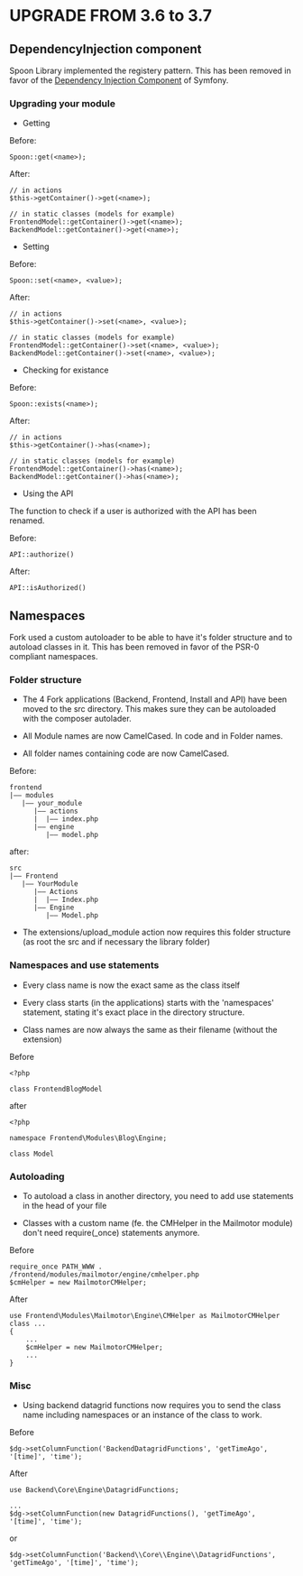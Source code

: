 UPGRADE FROM 3.6 to 3.7
=======================

## DependencyInjection component

Spoon Library implemented the registery pattern. This has been removed in favor of the [Dependency Injection Component](http://symfony.com/doc/current/components/dependency_injection/index.html)
of Symfony.

### Upgrading your module

* Getting

Before:
```
Spoon::get(<name>);
```

After:
```
// in actions
$this->getContainer()->get(<name>);

// in static classes (models for example)
FrontendModel::getContainer()->get(<name>);
BackendModel::getContainer()->get(<name>);
```

* Setting

Before:
```
Spoon::set(<name>, <value>);
```

After:
```
// in actions
$this->getContainer()->set(<name>, <value>);

// in static classes (models for example)
FrontendModel::getContainer()->set(<name>, <value>);
BackendModel::getContainer()->set(<name>, <value>);
```

* Checking for existance

Before:
```
Spoon::exists(<name>);
```

After:
```
// in actions
$this->getContainer()->has(<name>);

// in static classes (models for example)
FrontendModel::getContainer()->has(<name>);
BackendModel::getContainer()->has(<name>);
```

* Using the API

 The function to check if a user is authorized with the API has been renamed.

 Before:
 ```
 API::authorize()
 ```

 After:
 ```
 API::isAuthorized()
 ```

## Namespaces

Fork used a custom autoloader to be able to have it's folder structure and to
autoload classes in it. This has been removed in favor of the PSR-0 compliant
namespaces.

### Folder structure

* The 4 Fork applications (Backend, Frontend, Install and API) have been moved to
the src directory. This makes sure they can be autoloaded with the composer autolader.

* All Module names are now CamelCased. In code and in Folder names.

* All folder names containing code are now CamelCased.

Before:

    frontend
    |–– modules
       |–– your_module
          |–– actions
          |  |–– index.php
          |–– engine
             |–– model.php

after:

    src
    |–– Frontend
       |–– YourModule
          |–– Actions
          |  |–– Index.php
          |–– Engine
             |–– Model.php

* The extensions/upload_module action now requires this folder structure (as root the src and if necessary the library folder)

### Namespaces and use statements

* Every class name is now the exact same as the class itself

* Every class starts (in the applications) starts with the 'namespaces' statement,
stating it's exact place in the directory structure.

* Class names are now always the same as their filename (without the extension)

Before

    <?php

    class FrontendBlogModel

after

    <?php

    namespace Frontend\Modules\Blog\Engine;

    class Model

### Autoloading

* To autoload a class in another directory, you need to add use statements in
the head of your file

* Classes with a custom name (fe. the CMHelper in the Mailmotor module) don't need
require(_once) statements anymore.

Before

    require_once PATH_WWW . /frontend/modules/mailmotor/engine/cmhelper.php
    $cmHelper = new MailmotorCMHelper;

After

    use Frontend\Modules\Mailmotor\Engine\CMHelper as MailmotorCMHelper
    class ...
    {
        ...
        $cmHelper = new MailmotorCMHelper;
        ...
    }

### Misc

* Using backend datagrid functions now requires you to send the class name including namespaces or an instance of the class to work.

Before

    $dg->setColumnFunction('BackendDatagridFunctions', 'getTimeAgo', '[time]', 'time');

After

    use Backend\Core\Engine\DatagridFunctions;

    ...
    $dg->setColumnFunction(new DatagridFunctions(), 'getTimeAgo', '[time]', 'time');

or

    $dg->setColumnFunction('Backend\\Core\\Engine\\DatagridFunctions', 'getTimeAgo', '[time]', 'time');

